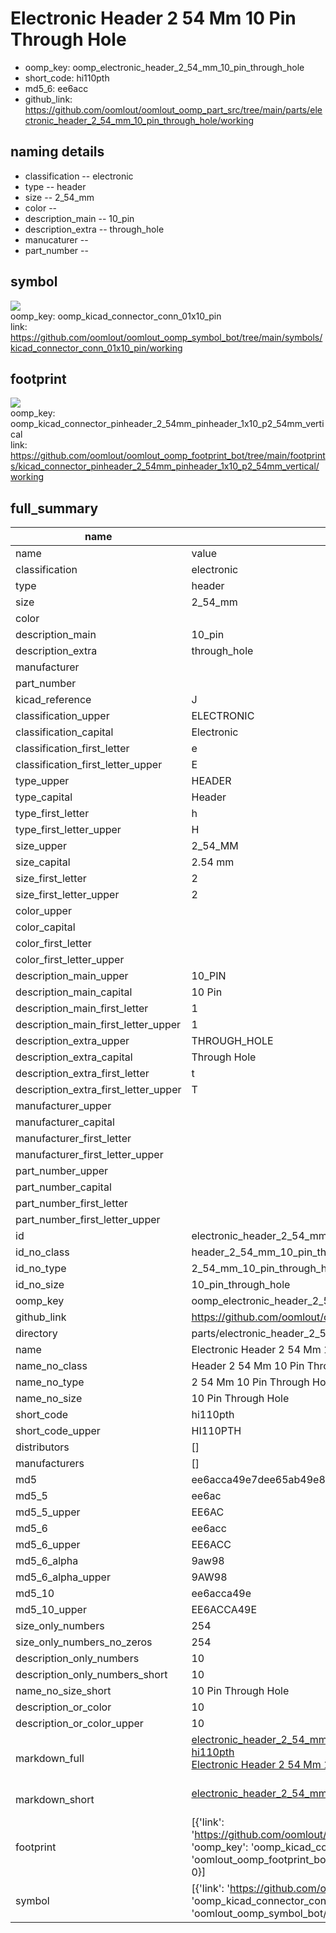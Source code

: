 # Electronic Header 2 54 Mm 10 Pin Through Hole

  
* oomp_key: oomp_electronic_header_2_54_mm_10_pin_through_hole 
* short_code: hi110pth
* md5_6: ee6acc  
* github_link: https://github.com/oomlout/oomlout_oomp_part_src/tree/main/parts/electronic_header_2_54_mm_10_pin_through_hole/working  
## naming details
* classification -- electronic
* type -- header
* size -- 2_54_mm
* color -- 
* description_main -- 10_pin
* description_extra -- through_hole
* manucaturer -- 
* part_number -- 



## symbol

![](symbol/{index}/working/working_600.png)  
oomp_key: oomp_kicad_connector_conn_01x10_pin  
link: https://github.com/oomlout/oomlout_oomp_symbol_bot/tree/main/symbols/kicad_connector_conn_01x10_pin/working  

## footprint

![](footprint/{index}/working/working_600.png)  
oomp_key: oomp_kicad_connector_pinheader_2_54mm_pinheader_1x10_p2_54mm_vertical  
link: https://github.com/oomlout/oomlout_oomp_footprint_bot/tree/main/footprints/kicad_connector_pinheader_2_54mm_pinheader_1x10_p2_54mm_vertical/working  

## full_summary
| name | value | 
| --- | --- | 
| name | value | 
| classification | electronic | 
| type | header | 
| size | 2_54_mm | 
| color |  | 
| description_main | 10_pin | 
| description_extra | through_hole | 
| manufacturer |  | 
| part_number |  | 
| kicad_reference | J | 
| classification_upper | ELECTRONIC | 
| classification_capital | Electronic | 
| classification_first_letter | e | 
| classification_first_letter_upper | E | 
| type_upper | HEADER | 
| type_capital | Header | 
| type_first_letter | h | 
| type_first_letter_upper | H | 
| size_upper | 2_54_MM | 
| size_capital | 2.54 mm | 
| size_first_letter | 2 | 
| size_first_letter_upper | 2 | 
| color_upper |  | 
| color_capital |  | 
| color_first_letter |  | 
| color_first_letter_upper |  | 
| description_main_upper | 10_PIN | 
| description_main_capital | 10 Pin | 
| description_main_first_letter | 1 | 
| description_main_first_letter_upper | 1 | 
| description_extra_upper | THROUGH_HOLE | 
| description_extra_capital | Through Hole | 
| description_extra_first_letter | t | 
| description_extra_first_letter_upper | T | 
| manufacturer_upper |  | 
| manufacturer_capital |  | 
| manufacturer_first_letter |  | 
| manufacturer_first_letter_upper |  | 
| part_number_upper |  | 
| part_number_capital |  | 
| part_number_first_letter |  | 
| part_number_first_letter_upper |  | 
| id | electronic_header_2_54_mm_10_pin_through_hole | 
| id_no_class | header_2_54_mm_10_pin_through_hole | 
| id_no_type | 2_54_mm_10_pin_through_hole | 
| id_no_size | 10_pin_through_hole | 
| oomp_key | oomp_electronic_header_2_54_mm_10_pin_through_hole | 
| github_link | https://github.com/oomlout/oomlout_oomp_part_src/tree/main/parts/electronic_header_2_54_mm_10_pin_through_hole/working | 
| directory | parts/electronic_header_2_54_mm_10_pin_through_hole | 
| name | Electronic Header 2 54 Mm 10 Pin Through Hole | 
| name_no_class | Header 2 54 Mm 10 Pin Through Hole | 
| name_no_type | 2 54 Mm 10 Pin Through Hole | 
| name_no_size | 10 Pin Through Hole | 
| short_code | hi110pth | 
| short_code_upper | HI110PTH | 
| distributors | [] | 
| manufacturers | [] | 
| md5 | ee6acca49e7dee65ab49e861a23c8bac | 
| md5_5 | ee6ac | 
| md5_5_upper | EE6AC | 
| md5_6 | ee6acc | 
| md5_6_upper | EE6ACC | 
| md5_6_alpha | 9aw98 | 
| md5_6_alpha_upper | 9AW98 | 
| md5_10 | ee6acca49e | 
| md5_10_upper | EE6ACCA49E | 
| size_only_numbers | 254 | 
| size_only_numbers_no_zeros | 254 | 
| description_only_numbers | 10 | 
| description_only_numbers_short | 10 | 
| name_no_size_short | 10 Pin Through Hole | 
| description_or_color | 10 | 
| description_or_color_upper | 10 | 
| markdown_full | [electronic_header_2_54_mm_10_pin_through_hole](https://github.com/oomlout/oomlout_oomp_part_src/tree/main/parts/electronic_header_2_54_mm_10_pin_through_hole/working)<br>[hi110pth](https://github.com/oomlout/oomlout_oomp_part_src/tree/main/parts/electronic_header_2_54_mm_10_pin_through_hole/working)<br>[Electronic Header 2 54 Mm 10 Pin Through Hole](https://github.com/oomlout/oomlout_oomp_part_src/tree/main/parts/electronic_header_2_54_mm_10_pin_through_hole/working)<br><br> | 
| markdown_short | [electronic_header_2_54_mm_10_pin_through_hole](https://github.com/oomlout/oomlout_oomp_part_src/tree/main/parts/electronic_header_2_54_mm_10_pin_through_hole/working)<br><br> | 
| footprint | [{'link': 'https://github.com/oomlout/oomlout_oomp_footprint_bot/tree/main/foootprntss/kicad_connector_pinheader_2_54mm_pinheader_1x10_p2_54mm_vertical', 'oomp_key': 'oomp_kicad_connector_pinheader_2_54mm_pinheader_1x10_p2_54mm_vertical', 'directory': 'oomlout_oomp_footprint_bot/footprints/kicad_connector_pinheader_2_54mm_pinheader_1x10_p2_54mm_vertical//working/working.kicad_mod', 'index': 0}] | 
| symbol | [{'link': 'https://github.com/oomlout/oomlout_oomp_symbol_bot/tree/main/symbols/kicad_connector_conn_01x10_pin', 'oomp_key': 'oomp_kicad_connector_conn_01x10_pin', 'directory': 'oomlout_oomp_symbol_bot/symbols/kicad_connector_conn_01x10_pin//working/working.kicad_sym', 'index': 0}] | 
